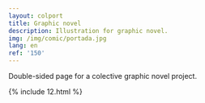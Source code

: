 ```yaml
---
layout: colport
title: Graphic novel
description: Illustration for graphic novel.
img: /img/comic/portada.jpg
lang: en
ref: '150'
---
```


Double-sided page for a colective graphic novel project.

{% include 12.html %}
